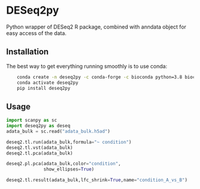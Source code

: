 # DESeq2py
Python wrapper of DESeq2 R package, combined with anndata object for easy access of the data.

## Installation

The best way to get everything running smoothly is to use conda:

```bash
    conda create -n deseq2py -c conda-forge -c bioconda python=3.8 bioconductor-deseq2 rpy2 -y
    conda activate deseq2py
    pip install deseq2py
```
    
## Usage

```python
import scanpy as sc
import deseq2py as deseq
adata_bulk = sc.read("adata_bulk.h5ad")

deseq2.tl.run(adata_bulk,formula="~ condition")
deseq2.tl.vst(adata_bulk)
deseq2.tl.pca(adata_bulk)

deseq2.pl.pca(adata_bulk,color="condition",
              show_ellipses=True)

deseq2.tl.result(adata_bulk,lfc_shrink=True,name="condition_A_vs_B")
```